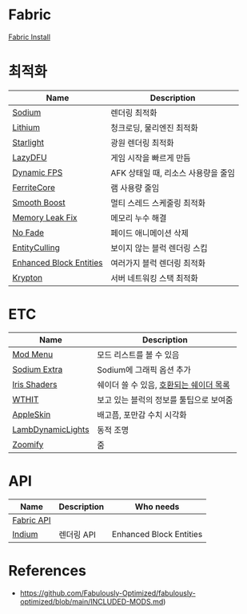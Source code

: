 # Fabric
[Fabric Install](https://fabricmc.net/)

# 최적화
| Name                                                       | Description                         |
| ---------------------------------------------------------- | ----------------------------------- |
| [Sodium](https://modrinth.com/mod/sodium)                  | 렌더링 최적화                       |
| [Lithium](https://modrinth.com/mod/lithium)                | 청크로딩, 물리엔진 최적화           |
| [Starlight](https://modrinth.com/mod/starlight)            | 광원 렌더링 최적화                  |
| [LazyDFU](https://modrinth.com/mod/lazydfu)                | 게임 시작을 빠르게 만듬             |
| [Dynamic FPS](https://modrinth.com/mod/dynamic-fps)        | AFK 상태일 때, 리소스 사용량을 줄임 |
| [FerriteCore](https://modrinth.com/mod/ferrite-core)       | 램 사용량 줄임                      |
| [Smooth Boost](https://modrinth.com/mod/smoothboot-fabric) | 멀티 스레드 스케줄링 최적화         |
| [Memory Leak Fix](https://modrinth.com/mod/memoryleakfix)  | 메모리 누수 해결                    |
| [No Fade](https://modrinth.com/mod/no-fade)                | 페이드 애니메이션 삭제              |
| [EntityCulling](https://modrinth.com/mod/entityculling)    | 보이지 않는 블럭 렌더링 스킵        |
| [Enhanced Block Entities](https://modrinth.com/mod/ebe)    | 여러가지 블럭 렌더링 최적화         |
| [Krypton](https://modrinth.com/mod/krypton)                | 서버 네트워킹 스택 최적화           | 

# ETC
| Name                                                            | Description                                                                                                        |
| --------------------------------------------------------------- | ------------------------------------------------------------------------------------------------------------------ |
| [Mod Menu](https://modrinth.com/mod/modmenu)                    | 모드 리스트를 볼 수 있음                                                                                           |
| [Sodium Extra](https://modrinth.com/mod/sodium-extra)           | Sodium에 그래픽 옵션 추가                                                                                           |
| [Iris Shaders](https://modrinth.com/mod/iris)                   | 쉐이더 쓸 수 있음, [호환되는 쉐이더 목록](https://github.com/IrisShaders/Iris/blob/trunk/docs/supportedshaders.md) |
| [WTHIT](https://modrinth.com/mod/wthit)                         | 보고 있는 블럭의 정보를 툴팁으로 보여줌                                                                            |
| [AppleSkin](https://modrinth.com/mod/appleskin)                 | 배고픔, 포만감 수치 시각화                                                                                         |
| [LambDynamicLights](https://modrinth.com/mod/lambdynamiclights) | 동적 조명                                                                                                          |
| [Zoomify](https://modrinth.com/mod/zoomify)                     | 줌                                                                                                                 | 

# API
| Name                                              | Description | Who needs               |
| ------------------------------------------------- | ----------- | ----------------------- |
| [Fabric API](https://modrinth.com/mod/fabric-api) |             |                         | 
| [Indium](https://modrinth.com/mod/indium)         | 렌더링 API  | Enhanced Block Entities |

# References
- https://github.com/Fabulously-Optimized/fabulously-optimized/blob/main/INCLUDED-MODS.md)
